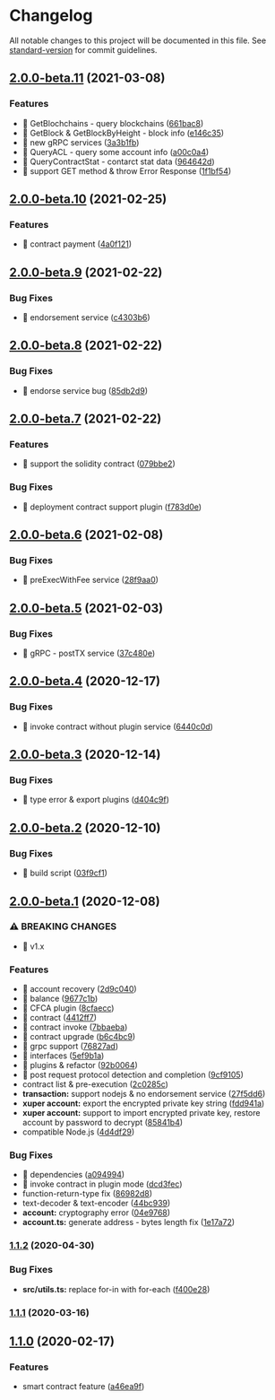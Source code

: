 # Changelog

All notable changes to this project will be documented in this file. See [standard-version](https://github.com/conventional-changelog/standard-version) for commit guidelines.

## [2.0.0-beta.11](https://github.com/xuperchain/xuper-sdk-js/compare/v2.0.0-beta.10...v2.0.0-beta.11) (2021-03-08)


### Features

* 🎸 GetBlochchains - query blockchains ([661bac8](https://github.com/xuperchain/xuper-sdk-js/commit/661bac844189548feee1ba6f990bcf7ac0b8d437))
* 🎸 GetBlock & GetBlockByHeight - block info ([e146c35](https://github.com/xuperchain/xuper-sdk-js/commit/e146c3577bc943f3d5e89e74741f365de536f67f))
* 🎸 new gRPC services ([3a3b1fb](https://github.com/xuperchain/xuper-sdk-js/commit/3a3b1fb23d1afa592657ac81261f9e1be6295812))
* 🎸 QueryACL - query some account info ([a00c0a4](https://github.com/xuperchain/xuper-sdk-js/commit/a00c0a4637a477619afd13eb6074ac99b9b23447))
* 🎸 QueryContractStat - contarct stat data ([964642d](https://github.com/xuperchain/xuper-sdk-js/commit/964642d5c0b069a3a8871d01c581099ff209ebad))
* 🎸 support GET method & throw Error Response ([1f1bf54](https://github.com/xuperchain/xuper-sdk-js/commit/1f1bf5499b200a52b3705db27364f09232b3ce6a))

## [2.0.0-beta.10](https://github.com/xuperchain/xuper-sdk-js/compare/v2.0.0-beta.9...v2.0.0-beta.10) (2021-02-25)


### Features

* 🎸 contract payment ([4a0f121](https://github.com/xuperchain/xuper-sdk-js/commit/4a0f121450f8704ac9bea520d7ee4d20df76541e))

## [2.0.0-beta.9](https://github.com/xuperchain/xuper-sdk-js/compare/v2.0.0-beta.8...v2.0.0-beta.9) (2021-02-22)


### Bug Fixes

* 🐛 endorsement service ([c4303b6](https://github.com/xuperchain/xuper-sdk-js/commit/c4303b6e44ebc6e06311fc3181f77935c661f200))

## [2.0.0-beta.8](https://github.com/xuperchain/xuper-sdk-js/compare/v2.0.0-beta.7...v2.0.0-beta.8) (2021-02-22)


### Bug Fixes

* 🐛 endorse service bug ([85db2d9](https://github.com/xuperchain/xuper-sdk-js/commit/85db2d9408670fbe1ca50695e0500bae2b53a489))

## [2.0.0-beta.7](https://github.com/xuperchain/xuper-sdk-js/compare/v2.0.0-beta.6...v2.0.0-beta.7) (2021-02-22)


### Features

* 🎸 support the solidity contract ([079bbe2](https://github.com/xuperchain/xuper-sdk-js/commit/079bbe23e53a5b4e925dd6319128bdbc787d681d))


### Bug Fixes

* 🐛 deployment contract support plugin ([f783d0e](https://github.com/xuperchain/xuper-sdk-js/commit/f783d0e7c1ae2ee60b6d5588529cffc033170712))

## [2.0.0-beta.6](https://github.com/xuperchain/xuper-sdk-js/compare/v2.0.0-beta.5...v2.0.0-beta.6) (2021-02-08)


### Bug Fixes

* 🐛 preExecWithFee service ([28f9aa0](https://github.com/xuperchain/xuper-sdk-js/commit/28f9aa0eceb251fe68357650043610be6ef9077a))

## [2.0.0-beta.5](https://github.com/xuperchain/xuper-sdk-js/compare/v2.0.0-beta.4...v2.0.0-beta.5) (2021-02-03)


### Bug Fixes

* 🐛 gRPC - postTX service ([37c480e](https://github.com/xuperchain/xuper-sdk-js/commit/37c480e5a15139bd332d2949d5cbdbcd2be455c4))

## [2.0.0-beta.4](https://github.com/xuperchain/xuper-sdk-js/compare/v2.0.0-beta.3...v2.0.0-beta.4) (2020-12-17)


### Bug Fixes

* 🐛 invoke contract without plugin service ([6440c0d](https://github.com/xuperchain/xuper-sdk-js/commit/6440c0dde94d02f2999eb778a3355552b3697bf3))

## [2.0.0-beta.3](https://github.com/xuperchain/xuper-sdk-js/compare/v2.0.0-beta.2...v2.0.0-beta.3) (2020-12-14)


### Bug Fixes

* 🐛 type error & export plugins ([d404c9f](https://github.com/xuperchain/xuper-sdk-js/commit/d404c9fd87ad18d7b786e479146e1eb63efbe0a9))

## [2.0.0-beta.2](https://github.com/xuperchain/xuper-sdk-js/compare/v2.0.0-beta.1...v2.0.0-beta.2) (2020-12-10)


### Bug Fixes

* 🐛 build script ([03f9cf1](https://github.com/xuperchain/xuper-sdk-js/commit/03f9cf193c585ec6818942dac48835a8a86ff27c))

## [2.0.0-beta.1](https://github.com/xuperchain/xuper-sdk-js/compare/v1.1.2...v2.0.0-beta.1) (2020-12-08)


### ⚠ BREAKING CHANGES

* 🧨 v1.x

### Features

* 🎸 account recovery ([2d9c040](https://github.com/xuperchain/xuper-sdk-js/commit/2d9c0409bd3cf79df4e34acfb522220a792c5fb6))
* 🎸 balance ([9677c1b](https://github.com/xuperchain/xuper-sdk-js/commit/9677c1b78153842d7b9d63df9cd304875363d111))
* 🎸 CFCA plugin ([8cfaecc](https://github.com/xuperchain/xuper-sdk-js/commit/8cfaecc8e9f7b79d13d8a43d935425f1b9b665cb))
* 🎸 contract ([4412ff7](https://github.com/xuperchain/xuper-sdk-js/commit/4412ff72a6d191dafe89629654610cd7813fdeb0))
* 🎸 contract invoke ([7bbaeba](https://github.com/xuperchain/xuper-sdk-js/commit/7bbaebac350e538c98da009aa166d8e16a11ce5b))
* 🎸 contract upgrade ([b6c4bc9](https://github.com/xuperchain/xuper-sdk-js/commit/b6c4bc965474537670d78ff662872f39e7635ced))
* 🎸 grpc support ([76827ad](https://github.com/xuperchain/xuper-sdk-js/commit/76827ad1ccee24a199d6c8a118b904ffdd71312b))
* 🎸 interfaces ([5ef9b1a](https://github.com/xuperchain/xuper-sdk-js/commit/5ef9b1a1786e242dbcbdc10ab004af6c5457e41d))
* 🎸 plugins & refactor ([92b0064](https://github.com/xuperchain/xuper-sdk-js/commit/92b0064ddadff47b7d7f4999ce5a59c4ec1167d1))
* 🎸 post request protocol detection and completion ([9cf9105](https://github.com/xuperchain/xuper-sdk-js/commit/9cf9105d48d826a54ebc8a8a8aa95e1f87a5d71a))
* contract list & pre-execution ([2c0285c](https://github.com/xuperchain/xuper-sdk-js/commit/2c0285cf2f77c3e04e239c080063979c124571d9))
* **transaction:** support nodejs & no endorsement service ([27f5dd6](https://github.com/xuperchain/xuper-sdk-js/commit/27f5dd66d216365ea945b54f42518b7ab6387861))
* **xuper account:** export the encrypted private key string ([fdd941a](https://github.com/xuperchain/xuper-sdk-js/commit/fdd941a153f5ac2c8b4909c1e6d7df3f8dc25f90))
* **xuper account:** support to import encrypted private key, restore account by password to decrypt ([85841b4](https://github.com/xuperchain/xuper-sdk-js/commit/85841b4706d9d78c2534138053f1c62550cedb33))
* compatible Node.js ([4d4df29](https://github.com/xuperchain/xuper-sdk-js/commit/4d4df29e3db3f05681453cab4c8a413e21899fea))


### Bug Fixes

* 🐛 dependencies ([a094994](https://github.com/xuperchain/xuper-sdk-js/commit/a0949948ecee6979e63db77153ad90ddccc9b7a0))
* 🐛 invoke contract in plugin mode ([dcd3fec](https://github.com/xuperchain/xuper-sdk-js/commit/dcd3fec5a34976fca25dd69d7b7798d5d7c1392f))
* function-return-type fix ([86982d8](https://github.com/xuperchain/xuper-sdk-js/commit/86982d8345c5142b26a833e1a0ecd305a9893e0d))
* text-decoder & text-encoder ([44bc939](https://github.com/xuperchain/xuper-sdk-js/commit/44bc939da59af945ffb57a37f4b2a9f22fa07dd8))
* **account:** cryptography error ([04e9768](https://github.com/xuperchain/xuper-sdk-js/commit/04e9768ea367b123c1c2e8f4ac0c2aeb2c6eba1b))
* **account.ts:** generate address - bytes length fix ([1e17a72](https://github.com/xuperchain/xuper-sdk-js/commit/1e17a72d5dbfa0232235aba32f8b3757f4091a2c))

### [1.1.2](https://github.com/xuperchain/xuper-sdk-js/compare/v1.1.1...v1.1.2) (2020-04-30)


### Bug Fixes

* **src/utils.ts:** replace for-in with for-each ([f400e28](https://github.com/xuperchain/xuper-sdk-js/commit/f400e2817e834dee8d6f4f011278df7ce7a944fd))

### [1.1.1](https://github.com/xuperchain/xuper-sdk-js/compare/v1.1.0...v1.1.1) (2020-03-16)

## [1.1.0](https://github.com/xuperchain/xuper-sdk-js/compare/v1.0.3...v1.1.0) (2020-02-17)


### Features

* smart contract feature ([a46ea9f](https://github.com/xuperchain/xuper-sdk-js/commit/a46ea9f72d71a316dfac53f31861c33c5e5aa43b))
